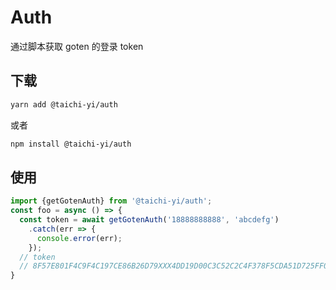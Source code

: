 # Auth

通过脚本获取 goten 的登录 token

## 下载

``` bash
yarn add @taichi-yi/auth
```

或者

``` bash
npm install @taichi-yi/auth
```

## 使用

``` js
import {getGotenAuth} from '@taichi-yi/auth';
const foo = async () => {
  const token = await getGotenAuth('18888888888', 'abcdefg')
    .catch(err => {
      console.error(err);
    });
  // token
  // 8F57E801F4C9F4C197CE86B26D79XXX4DD19D00C3C52C2C4F378F5CDA51D725FF0AD0022EF1EF0773F6B10B6BB584FA670A97D8XXX731865649334A01490E2B3E6D229944F29D06F07922E0XXXB3838A51A5B4797AC400FD07725EA560BCC492895C6A7F608B43A8BD1XXX9C8860A878A0E11A27
}
```

